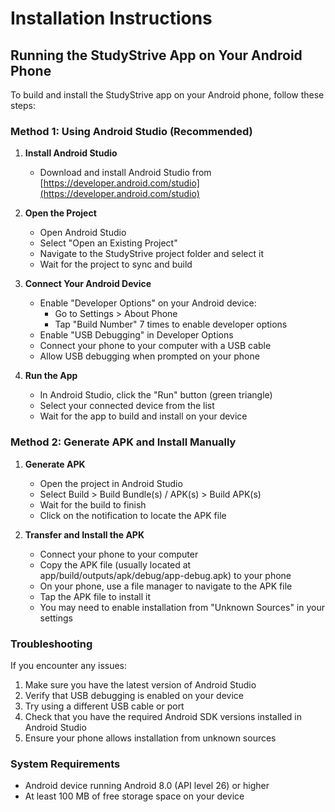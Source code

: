 # Installation Instructions

## Running the StudyStrive App on Your Android Phone

To build and install the StudyStrive app on your Android phone, follow these steps:

### Method 1: Using Android Studio (Recommended)

1. **Install Android Studio**
   - Download and install Android Studio from [https://developer.android.com/studio](https://developer.android.com/studio)

2. **Open the Project**
   - Open Android Studio
   - Select "Open an Existing Project"
   - Navigate to the StudyStrive project folder and select it
   - Wait for the project to sync and build

3. **Connect Your Android Device**
   - Enable "Developer Options" on your Android device:
     - Go to Settings > About Phone
     - Tap "Build Number" 7 times to enable developer options
   - Enable "USB Debugging" in Developer Options
   - Connect your phone to your computer with a USB cable
   - Allow USB debugging when prompted on your phone

4. **Run the App**
   - In Android Studio, click the "Run" button (green triangle)
   - Select your connected device from the list
   - Wait for the app to build and install on your device

### Method 2: Generate APK and Install Manually

1. **Generate APK**
   - Open the project in Android Studio
   - Select Build > Build Bundle(s) / APK(s) > Build APK(s)
   - Wait for the build to finish
   - Click on the notification to locate the APK file

2. **Transfer and Install the APK**
   - Connect your phone to your computer
   - Copy the APK file (usually located at app/build/outputs/apk/debug/app-debug.apk) to your phone
   - On your phone, use a file manager to navigate to the APK file
   - Tap the APK file to install it
   - You may need to enable installation from "Unknown Sources" in your settings

### Troubleshooting

If you encounter any issues:

1. Make sure you have the latest version of Android Studio
2. Verify that USB debugging is enabled on your device
3. Try using a different USB cable or port
4. Check that you have the required Android SDK versions installed in Android Studio
5. Ensure your phone allows installation from unknown sources

### System Requirements

- Android device running Android 8.0 (API level 26) or higher
- At least 100 MB of free storage space on your device
 